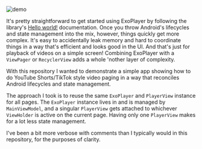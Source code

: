 ![demo](https://github.com/nihk/youtube-shorts/blob/main/demo.gif)

It's pretty straightforward to get started using ExoPlayer by following the library's [Hello world!](https://exoplayer.dev/hello-world.html) documentation. Once you throw Android's lifecycles and state management into the mix, however, things quickly get more complex. It's easy to accidentally leak memory and hard to coordinate things in a way that's efficient and looks good in the UI. And that's just for playback of videos on a simple screen! Combining ExoPlayer with a `ViewPager` or `RecyclerView` adds a whole 'nother layer of complexity.

With this repository I wanted to demonstrate a simple app showing how to do YouTube Shorts/TikTok style video paging in a way that reconciles Android lifecycles and state management.

The approach I took is to reuse the same `ExoPlayer` and `PlayerView` instance for all pages. The `ExoPlayer` instance lives in and is managed by `MainViewModel`, and a singular `PlayerView` gets attached to whichever `ViewHolder` is active on the current page. Having only one `PlayerView` makes for a lot less state management.

I've been a bit more verbose with comments than I typically would in this repository, for the purposes of clarity.
